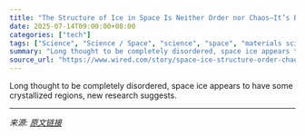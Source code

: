 ```yaml
---
title: "The Structure of Ice in Space Is Neither Order nor Chaos—It’s Both"
date: 2025-07-14T09:00:00+08:00
categories: ["tech"]
tags: ["Science", "Science / Space", "science", "space", "materials science", "water", "Crystal Clear"]
summary: "Long thought to be completely disordered, space ice appears to have some crystallized regions, new research suggests."
source_url: "https://www.wired.com/story/space-ice-structure-order-chaos/"
---
```


Long thought to be completely disordered, space ice appears to have some crystallized regions, new research suggests.

---

*来源: [原文链接](https://www.wired.com/story/space-ice-structure-order-chaos/)*
